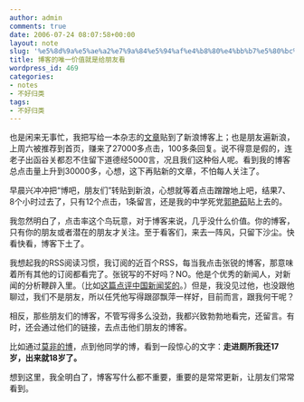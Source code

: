 ```yaml
---
author: admin
comments: true
date: 2006-07-24 08:07:58+00:00
layout: note
slug: '%e5%8d%9a%e5%ae%a2%e7%9a%84%e5%94%af%e4%b8%80%e4%bb%b7%e5%80%bc%e5%b0%b1%e6%98%af%e7%bb%99%e6%9c%8b%e5%8f%8b%e7%9c%8b'
title: 博客的唯一价值就是给朋友看
wordpress_id: 469
categories:
- notes
- 不好归类
tags:
- 不好归类
---
```


也是闲来无事忙，我把写给一本杂志的[文章](http://blog.sina.com.cn/u/46c9711c010005df)贴到了新浪博客上；也是朋友遍新浪，上周六被推荐到首页，赚来了27000多点击，100多条回复。说不得意是假的，连老子出函谷关都忍不住留下道德经5000言，况且我们这种俗人呢。看到我的博客总点击量上升到30000多，心想，这下再贴新的文章，不怕每人关注了。

早晨兴冲冲把“博吧，朋友们”转贴到新浪，心想就等着点击蹭蹭地上吧，结果7、8个小时过去了，只有12个点击，1条留言，还是我的中学死党[郭艳茹](http://blog.sina.com.cn/u/1243804747)贴上去的。

我忽然明白了，点击率这个鸟玩意，对于博客来说，几乎没什么价值。你的博客，只有你的朋友或者潜在的朋友才关注。至于看客们，来去一阵风，只留下沙尘。快看快看，博客下土了。

我想起我的RSS阅读习惯，我订阅的近百个RSS，每当我点击张锐的博客，那意味着所有其他的订阅都看完了。张锐写的不好吗？NO。他是个优秀的新闻人，对新闻的分析鞭辟入里。（比如[这篇点评中国新闻奖的](http://blog.donews.com/zrde/archive/2006/07/20/969681.aspx)。）但是，我没见过他，也没跟他聊过，我们不是朋友，所以任凭他写得跟邵飘萍一样好，目前而言，跟我何干呢？

相反，那些朋友们的博客，不管写得多么没劲，我都兴致勃勃地看完，还留言。有时，还会通过他们的链接，去点击他们朋友的博客。

比如通过[莫非的博](http://motalk.yculblog.com/)，点到他同学的博，看到一段惊心的文字：**走进厕所我还17岁，出来就18岁了。**

想到这里，我全明白了，博客写什么都不重要，重要的是常常更新，让朋友们常常看到。
